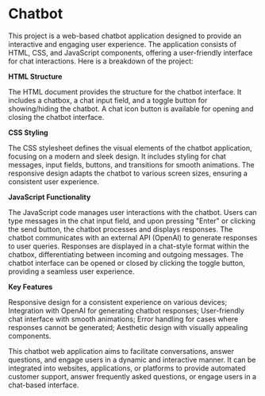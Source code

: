 <h1>Chatbot</h1>

<p>This project is a web-based chatbot application designed to provide an interactive and engaging user experience. The application consists of HTML, CSS, and JavaScript components, offering a user-friendly interface for chat interactions. Here is a breakdown of the project:</p>

**HTML Structure**

<p>The HTML document provides the structure for the chatbot interface.
It includes a chatbox, a chat input field, and a toggle button for showing/hiding the chatbot.
A chat icon button is available for opening and closing the chatbot interface.</p>

**CSS Styling**

<p>The CSS stylesheet defines the visual elements of the chatbot application, focusing on a modern and sleek design.
It includes styling for chat messages, input fields, buttons, and transitions for smooth animations.
The responsive design adapts the chatbot to various screen sizes, ensuring a consistent user experience.</p>

**JavaScript Functionality**

<p>The JavaScript code manages user interactions with the chatbot.
Users can type messages in the chat input field, and upon pressing "Enter" or clicking the send button, the chatbot processes and displays responses.
The chatbot communicates with an external API (OpenAI) to generate responses to user queries.
Responses are displayed in a chat-style format within the chatbox, differentiating between incoming and outgoing messages.
The chatbot interface can be opened or closed by clicking the toggle button, providing a seamless user experience.</p>

**Key Features**

<p>Responsive design for a consistent experience on various devices;
Integration with OpenAI for generating chatbot responses;
User-friendly chat interface with smooth animations;
Error handling for cases where responses cannot be generated;
Aesthetic design with visually appealing components.
  
<p>This chatbot web application aims to facilitate conversations, answer questions, and engage users in a dynamic and interactive manner. It can be integrated into websites, applications, or platforms to provide automated customer support, answer frequently asked questions, or engage users in a chat-based interface.</p>
